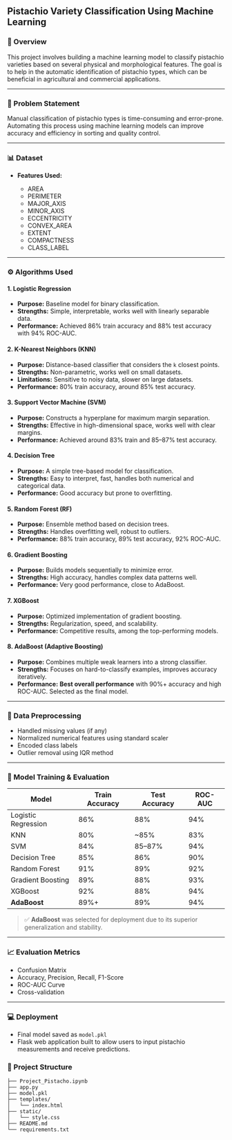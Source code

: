 ## Pistachio Variety Classification Using Machine Learning

### 📌 Overview

This project involves building a machine learning model to classify pistachio varieties based on several physical and morphological features. The goal is to help in the automatic identification of pistachio types, which can be beneficial in agricultural and commercial applications.

---

### 🧐 Problem Statement

Manual classification of pistachio types is time-consuming and error-prone. Automating this process using machine learning models can improve accuracy and efficiency in sorting and quality control.

---

### 📊 Dataset


* **Features Used:**

  * AREA
  * PERIMETER
  * MAJOR\_AXIS
  * MINOR\_AXIS
  * ECCENTRICITY
  * CONVEX\_AREA
  * EXTENT
  * COMPACTNESS
  * CLASS\_LABEL

---

### ⚙️ Algorithms Used

#### 1. **Logistic Regression**

* **Purpose:** Baseline model for binary classification.
* **Strengths:** Simple, interpretable, works well with linearly separable data.
* **Performance:** Achieved 86% train accuracy and 88% test accuracy with 94% ROC-AUC.

#### 2. **K-Nearest Neighbors (KNN)**

* **Purpose:** Distance-based classifier that considers the `k` closest points.
* **Strengths:** Non-parametric, works well on small datasets.
* **Limitations:** Sensitive to noisy data, slower on large datasets.
* **Performance:** 80% train accuracy, around 85% test accuracy.

#### 3. **Support Vector Machine (SVM)**

* **Purpose:** Constructs a hyperplane for maximum margin separation.
* **Strengths:** Effective in high-dimensional space, works well with clear margins.
* **Performance:** Achieved around 83% train and 85–87% test accuracy.

#### 4. **Decision Tree**

* **Purpose:** A simple tree-based model for classification.
* **Strengths:** Easy to interpret, fast, handles both numerical and categorical data.
* **Performance:** Good accuracy but prone to overfitting.

#### 5. **Random Forest (RF)**

* **Purpose:** Ensemble method based on decision trees.
* **Strengths:** Handles overfitting well, robust to outliers.
* **Performance:** 88% train accuracy, 89% test accuracy, 92% ROC-AUC.

#### 6. **Gradient Boosting**

* **Purpose:** Builds models sequentially to minimize error.
* **Strengths:** High accuracy, handles complex data patterns well.
* **Performance:** Very good performance, close to AdaBoost.

#### 7. **XGBoost**

* **Purpose:** Optimized implementation of gradient boosting.
* **Strengths:** Regularization, speed, and scalability.
* **Performance:** Competitive results, among the top-performing models.

#### 8. **AdaBoost (Adaptive Boosting)**

* **Purpose:** Combines multiple weak learners into a strong classifier.
* **Strengths:** Focuses on hard-to-classify examples, improves accuracy iteratively.
* **Performance:** **Best overall performance** with 90%+ accuracy and high ROC-AUC. Selected as the final model.

---

### 🧹 Data Preprocessing

* Handled missing values (if any)
* Normalized numerical features using standard scaler
* Encoded class labels
* Outlier removal using IQR method

---

### 🧪 Model Training & Evaluation

| Model               | Train Accuracy | Test Accuracy | ROC-AUC   |
| ------------------- | -------------- | ------------- | --------- |
| Logistic Regression | 86%            | 88%           | 94%       |
| KNN                 | 80%            | \~85%         | 83%        |
| SVM                 | 84%            | 85–87%        | 94%       |
| Decision Tree       | 85%            | 86%           | 90%      |
| Random Forest       | 91%            | 89%           | 92%       |
| Gradient Boosting   | 89%            | 88%           | 93%       |
| XGBoost             | 92%            | 88%           | 94%       |
| **AdaBoost**        | 89%+        | 89%           | 94%       |

> ✅ **AdaBoost** was selected for deployment due to its superior generalization and stability.

---

### 📈 Evaluation Metrics

* Confusion Matrix
* Accuracy, Precision, Recall, F1-Score
* ROC-AUC Curve
* Cross-validation

---

### 💻 Deployment

* Final model saved as `model.pkl`
* Flask web application built to allow users to input pistachio measurements and receive predictions.


### 📂 Project Structure

```
├── Project_Pistacho.ipynb
├── app.py
├── model.pkl
├── templates/
│   └── index.html
├── static/
│   └── style.css
├── README.md
└── requirements.txt
```
